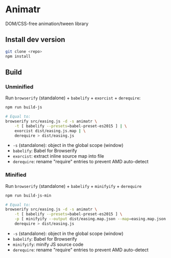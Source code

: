 # Animatr

DOM/CSS-free animation/tween library

## Install dev version

```sh
git clone <repo>
npm install
```

## Build

### Unminified

Run `browserify` (standalone) + `babelify` + `exorcist` + `derequire`:

```sh
npm run build-js

# Equal to:
browserify src/easing.js -d -s animatr \
    -t [ babelify --presets=babel-preset-es2015 ] | \
    exorcist dist/easing.js.map | \
    derequire > dist/easing.js
```
- `-s` (standalone): object in the global scope (window)
- `babelify`: Babel for Browserify
- `exorcist`: extract inline source map into file
- `derequire`: rename "require" entries to prevent AMD auto-detect

### Minified

Run `browserify` (standalone) + `babelify` + `minifyify` + `derequire`

```sh
npm run build-js-min

# Equal to:
browserify src/easing.js -d -s animatr \
    -t [ babelify --presets=babel-preset-es2015 ] \
    -p [ minifyify --output dist/easing.map.json --map=easing.map.json ] | \
    derequire > dist/easing.js
```
- `-s` (standalone): object in the global scope (window)
- `babelify`: Babel for Browserify
- `minifyify`: minify JS source code
- `derequire`: rename "require" entries to prevent AMD auto-detect
